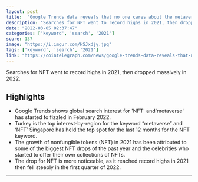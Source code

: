 ```yaml
---
layout: post
title:  "Google Trends data reveals that no one cares about the metaverse or NFTs in 2022"
description: "Searches for NFT went to record highs in 2021, then dropped massively in 2022."
date: "2022-03-05 02:37:47"
categories: ['keyword', 'search', '2021']
score: 137
image: "https://i.imgur.com/HSJxdjy.jpg"
tags: ['keyword', 'search', '2021']
link: "https://cointelegraph.com/news/google-trends-data-reveals-that-no-one-cared-about-metaverse-or-nfts-in-2022"
---
```


Searches for NFT went to record highs in 2021, then dropped massively in 2022.

## Highlights

- Google Trends shows global search interest for 'NFT' and'metaverse' has started to fizzled in February 2022.
- Turkey is the top interest-by-region for the keyword “metaverse” and ‘NFT’ Singapore has held the top spot for the last 12 months for the NFT keyword.
- The growth of nonfungible tokens (NFT) in 2021 has been attributed to some of the biggest NFT drops of the past year and the celebrities who started to offer their own collections of NFTs.
- The drop for NFT is more noticeable, as it reached record highs in 2021 then fell steeply in the first quarter of 2022.

---

